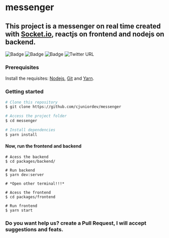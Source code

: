 # messenger

## This project is a messenger on real time created with [Socket.io](https://socket.io/), reactjs on frontend and nodejs on backend.

![Badge](https://img.shields.io/badge/reactjs-v17.0.1-%2378D8F7)
![Badge](https://img.shields.io/badge/nodejs-v14.15.4-<#51cf66>)
![Badge](https://img.shields.io/badge/yarn-v1.22.5%20-%232188B6)
![Twitter URL](https://img.shields.io/twitter/url?style=social&url=https%3A%2F%2Ftwitter.com%2Fcjuniordev)

### Prerequisites

Install the requisites:
[Nodejs](https://nodejs.org/en/), [Git](https://git-scm.com) and [Yarn](https://yarnpkg.com/).

### Getting started

``` bash
# Clone this repository
$ git clone https://github.com/cjuniordev/messenger

# Access the project folder
$ cd messenger

# Install dependencies
$ yarn install
```

#### Now, run the frontend and backend

```
# Acess the backend
$ cd packages/backend/

# Run backend
$ yarn dev:server

# *Open other terminal!!!*

# Acess the frontend
$ cd packages/frontend

# Run frontend
$ yarn start
```

### Do you want help us? create a Pull Request, I will accept suggestions and feats.